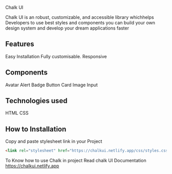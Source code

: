 Chalk UI

Chalk UI is an robust, customizable, and accessible library whichhelps Developers to use best styles and components you can build
your own design system and develop your dream applications faster

## Features

Easy Installation
Fully customisable.
Responsive

## Components

Avatar
Alert
Badge
Button
Card
Image
Input

## Technologies used

HTML
CSS

## How to Installation

Copy and paste stylesheet link in your Project

```html
<link rel="stylesheet" href="https://chalkui.netlify.app/css/styles.css" />
```

To Know how to use Chalk in project Read chalk UI Documentation https://chalkui.netlify.app
